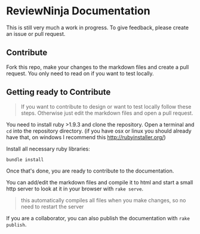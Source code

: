 # ReviewNinja Documentation

This is still very much a work in progress.  To give feedback, please create an issue or pull request.

Contribute
----------

Fork this repo, make your changes to the markdown files and create a pull
request. You only need to read on if you want to test locally.

Getting ready to Contribute
---------------------------

> If you want to contribute to design or want to test locally follow these
> steps. Otherwise just edit the markdown files and open a pull request.

You need to install ruby >1.9.3 and clone the repository. Open a terminal and
`cd` into the repository directory. (if you have osx or linux you should
already have that, on windows I recommend this http://rubyinstaller.org/)

Install all necessary ruby libraries:

	bundle install

Once that's done, you are ready to contribute to the documentation.

You can add/edit the markdown files and compile it to html and start a small
http server to look at it in your browser with `rake serve`.

> this automatically compiles all files when you make changes, so no need to
> restart the server

If you are a collaborator, you can also publish the documentation with `rake
publish`.
